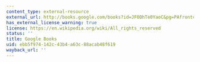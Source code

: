 ```yaml
---
content_type: external-resource
external_url: http://books.google.com/books?id=JF0DhTe0YaoC&pg=PAfrontcover
has_external_license_warning: true
license: https://en.wikipedia.org/wiki/All_rights_reserved
status: ''
title: Google Books
uid: ebb5f974-142c-43b4-a63c-88acab48f619
wayback_url: ''
---
```

